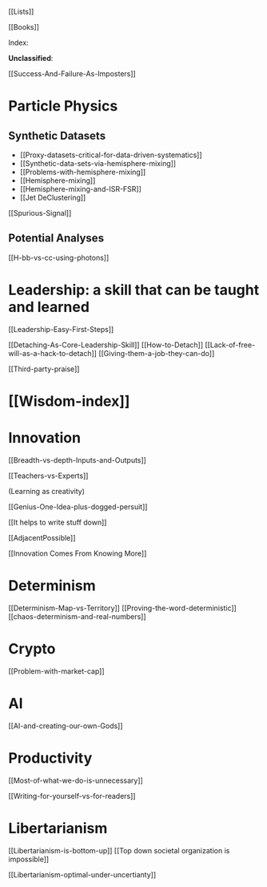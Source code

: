 	

[[Lists]]

[[Books]]

Index:

**Unclassified**:

[[Success-And-Failure-As-Imposters]]


# Particle Physics

## Synthetic Datasets

- [[Proxy-datasets-critical-for-data-driven-systematics]]
- [[Synthetic-data-sets-via-hemisphere-mixing]]
- [[Problems-with-hemisphere-mixing]]
- [[Hemisphere-mixing]]
- [[Hemisphere-mixing-and-ISR-FSR]]
- [[Jet DeClustering]]


[[Spurious-Signal]]


## Potential Analyses
[[H-bb-vs-cc-using-photons]]


# Leadership: a skill that can be taught and learned

[[Leadership-Easy-First-Steps]]

[[Detaching-As-Core-Leadership-Skill]]
[[How-to-Detach]]
[[Lack-of-free-will-as-a-hack-to-detach]]
[[Giving-them-a-job-they-can-do]]



[[Third-party-praise]]



# [[Wisdom-index]]



# Innovation

[[Breadth-vs-depth-Inputs-and-Outputs]]

[[Teachers-vs-Experts]]

(Learning as creativity)

[[Genius-One-Idea-plus-dogged-persuit]]

[[It helps to write stuff down]]

[[AdjacentPossible]]

[[Innovation Comes From Knowing More]]


# Determinism

[[Determinism-Map-vs-Territory]]
[[Proving-the-word-deterministic]]
[[chaos-determinism-and-real-numbers]]


# Crypto

[[Problem-with-market-cap]]


# AI

[[AI-and-creating-our-own-Gods]]


# Productivity 
[[Most-of-what-we-do-is-unnecessary]]

[[Writing-for-yourself-vs-for-readers]]


# Libertarianism 
[[Libertarianism-is-bottom-up]]
[[Top down societal organization is impossible]]

[[Libertarianism-optimal-under-uncertianty]]


